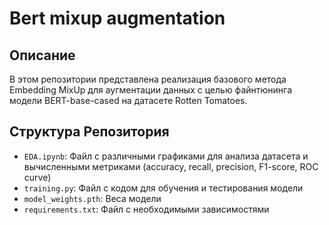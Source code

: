 # Bert mixup augmentation

## Описание
В этом репозитории представлена реализация базового метода Embedding MixUp для аугментации данных с целью файнтюнинга модели BERT-base-cased на датасете Rotten Tomatoes.

## Структура Репозитория

- `EDA.ipynb`: Файл с различными графиками для анализа датасета и вычисленными метриками (accuracy, recall, precision, F1-score, ROC curve)
- `training.py`: Файл с кодом для обучения и тестирования модели
- `model_weights.pth`: Веса модели
- `requirements.txt`: Файл с необходимыми зависимостями
